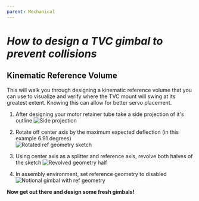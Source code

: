 ```yaml
---
parent: Mechanical
---
```


# _How to design a TVC gimbal to prevent collisions_

## Kinematic Reference Volume

This will walk you through designing a kinematic reference volume that you can
use to visualize and verify where the TVC mount will swing at its greatest extent.
Knowing this can allow for better servo placement.

1. After designing your motor retainer tube take a side projection of it's outline
   ![Side projection](https://imgur.com/o6NJf2Z.png)

2. Rotate off center axis by the maximum expected deflection
   (in this example 6.91 degrees)  
   ![Rotated ref geometry sketch](https://imgur.com/Ul3seVf.png)

3. Using center axis as a splitter and reference axis, revolve both halves of the
   sketch
   ![Revolved geometry half](https://imgur.com/ZbFTjj4.png)

4. In assembly environment, set reference geometry to disabled
   ![Notional gimbal with ref geometry](https://imgur.com/aPRQ2P9.png)

**Now get out there and design some fresh gimbals!**
